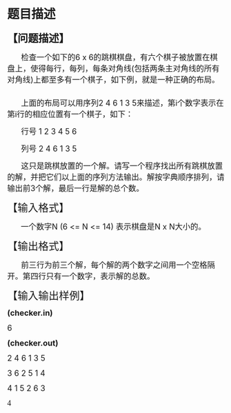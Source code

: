 # 题目描述


<p>
<span><span style="font-family:宋体;"><b><span style="font-size:24px;">【问题描述】</span></b><span></span></span></span> 
</p>
<p style="text-indent:24pt;">
<span><span style="font-size:18px;"><span style="font-family:宋体;font-size:18px;">检查一个如下的</span></span><span style="font-size:18px;">6 x 6</span><span style="font-size:18px;"><span style="font-family:宋体;font-size:18px;">的跳棋棋盘，有六个棋子被放置在棋盘上，使得每行，每列，每条对角线</span></span><span style="font-size:18px;">(</span><span style="font-size:18px;"><span style="font-family:宋体;font-size:18px;">包括两条主对角线的所有对角线</span></span><span style="font-size:18px;">)</span><span style="font-size:18px;"><span style="font-family:宋体;font-size:18px;">上都至多有一个棋子，如下例，就是一种正确的布局。</span></span></span> 
</p>
<img alt="" src="/upload/image/20130723/20130723154915_96337.jpg"/><br/>
<p style="text-indent:24pt;">
<span style="font-size:small;"><span style="font-size:18px;"><span style="font-family:宋体;font-size:18px;">上面的布局可以用序列</span></span><span style="font-size:18px;">2 4 6 1 3 5</span><span style="font-size:18px;"><span style="font-family:宋体;font-size:18px;">来描述，第</span></span><span style="font-size:18px;">i</span><span style="font-size:18px;"><span style="font-family:宋体;font-size:18px;">个数字表示在第</span></span><span style="font-size:18px;">i</span><span style="font-size:18px;"><span style="font-family:宋体;font-size:18px;">行的相应位置有一个棋子，如下：</span></span><span style="font-family:;"> <span></span></span></span> 
</p>
<p style="text-indent:24pt;">
<span style="font-size:small;"><span style="font-size:18px;"><span style="font-family:宋体;font-size:18px;">行号</span></span><span style="font-size:18px;"> 1 2 3 4 5 6</span></span> 
</p>
<p style="text-indent:24pt;">
<span style="font-size:small;"><span style="font-size:18px;"><span style="font-family:宋体;font-size:18px;">列号</span></span><span style="font-size:18px;"> 2 4 6 1 3 5</span></span> 
</p>
<p style="text-indent:24pt;">
<span style="font-size:small;"><span style="font-size:18px;"><span style="font-family:宋体;font-size:18px;">这只是跳棋放置的一个解。请写一个程序找出所有跳棋放置的解，并把它们以上面的序列方法输出。解按字典顺序排列，请输出前</span></span><span style="font-size:18px;">3</span><span style="font-size:18px;"><span style="font-family:宋体;font-size:18px;">个解，最后一行是解的总个数。</span></span><span style="font-family:;"> </span></span> 
</p>
<p>
<span style="font-size:small;"><span style="font-family:宋体;"><span style="font-size:24px;">【输入格式】</span><span style="font-family:;"></span></span></span> 
</p>
<p style="text-indent:23.65pt;">
<span style="font-size:small;"><span style="font-size:18px;"><span style="font-family:宋体;font-size:18px;">一个数字</span></span><span style="font-size:18px;">N (6 &lt;= N &lt;= 14) </span><span style="font-size:18px;"><span style="font-family:宋体;font-size:18px;">表示棋盘是</span></span><span style="font-size:18px;">N x N</span><span style="font-size:18px;"><span style="font-family:宋体;font-size:18px;">大小的。</span></span><span style="font-family:;"> </span></span> 
</p>
<p>
<span style="font-family:宋体;font-size:24px;">【输出格式】</span> 
</p>
<p style="text-indent:24pt;">
<span style="font-size:small;"><span style="font-size:18px;"><span style="font-family:宋体;font-size:18px;">前三行为前三个解，每个解的两个数字之间用一个空格隔开。第四行只有一个数字，表示解的总数。</span></span><span style="font-family:;"> <span></span></span></span> 
</p>
<p>
<span style="font-family:宋体;font-size:24px;">【输入输出样例】</span> 
</p>
<p>
<b><span style="font-size:18px;">(checker.in)</span></b> 
</p>
<p>
<span style="font-size:18px;"><span style="font-size:18px;">6</span></span> 
</p>
<p>
<b><span style="font-size:18px;">(checker.out)</span></b> 
</p>
<p>
<span style="font-size:18px;"><span style="font-size:18px;">2 4 6 1 3 5</span></span> 
</p>
<p>
<span style="font-size:18px;"><span style="font-size:18px;">3 6 2 5 1 4</span></span> 
</p>
<p>
<span style="font-size:18px;"><span style="font-size:18px;">4 1 5 2 6 3</span></span> 
</p>
<p>
<span style="font-size:18px;"><span style="font-family:宋体;font-size:18px;">4</span></span> 
</p>
